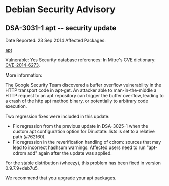
Debian Security Advisory
========================


DSA-3031-1 apt -- security update
---------------------------------



Date Reported:
23 Sep 2014
Affected Packages:

[apt](https://packages.debian.org/src:apt)

Vulnerable:
Yes
Security database references:
In Mitre's CVE dictionary: [CVE-2014-6273](https://security-tracker.debian.org/tracker/CVE-2014-6273).  

More information:

The Google Security Team discovered a buffer overflow vulnerability in
the HTTP transport code in apt-get. An attacker able to
man-in-the-middle a HTTP request to an apt repository can trigger the
buffer overflow, leading to a crash of the http apt method binary, or
potentially to arbitrary code execution.


Two regression fixes were included in this update:


* Fix regression from the previous update in DSA-3025-1 when the custom
 apt configuration option for Dir::state::lists is set to a relative
 path (#762160).
* Fix regression in the reverification handling of cdrom: sources that
 may lead to incorrect hashsum warnings. Affected users need to run
 "apt-cdrom add" again after the update was applied.


For the stable distribution (wheezy), this problem has been fixed in
version 0.9.7.9+deb7u5.


We recommend that you upgrade your apt packages.





